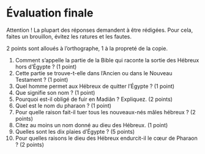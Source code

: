 # Évaluation finale

Attention ! La plupart des réponses demandent à être rédigées. Pour cela, faites un brouillon, évitez les ratures et les fautes.

2 points sont alloués à l’orthographe, 1 à la propreté de la copie.

1. Comment s’appelle la partie de la Bible qui raconte la sortie des Hébreux hors d’Égypte ? (1 point)
2. Cette partie se trouve-t-elle dans l’Ancien ou dans le Nouveau Testament ? (1 point)
3. Quel homme permet aux Hébreux de quitter l’Égypte ? (1 point)
4. Que signifie son nom ? (1 point)
5. Pourquoi est-il obligé de fuir en Madiân ? Expliquez. (2 points)
6. Quel est le nom du pharaon ? (1 point)
7. Pour quelle raison fait-il tuer tous les nouveaux-nés mâles hébreux ? (2 points)
8. Citez au moins un nom donné au dieu des Hébreux. (1 point)
9. Quelles sont les dix plaies d’Égypte ? (5 points)
10. Pour quelles raisons le dieu des Hébreux endurcit-il le cœur de Pharaon ? (2 points)